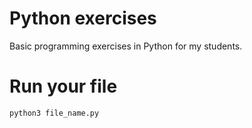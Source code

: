 # Python exercises
Basic programming exercises in Python for my students.

# Run your file
```bash
python3 file_name.py
```
